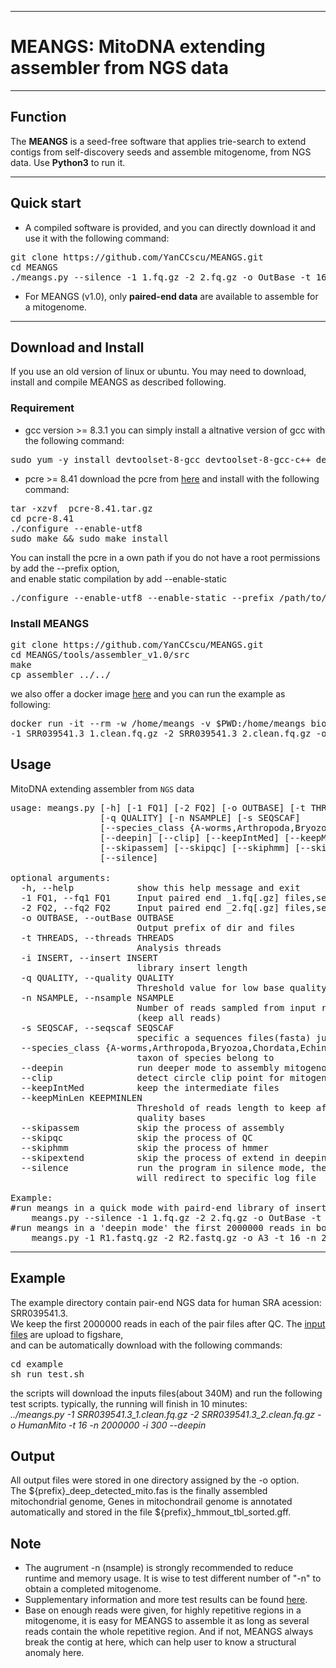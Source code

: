 
***
# MEANGS: MitoDNA extending assembler from NGS data
***
## Function  
The **MEANGS** is a seed-free software that applies trie-search to extend contigs from self-discovery seeds and assemble mitogenome, from NGS data. 
Use **Python3** to run it.
***
## Quick start
* A compiled software is provided, and you can directly download it and use it with the following command:
<pre>
git clone https://github.com/YanCCscu/MEANGS.git
cd MEANGS
./meangs.py --silence -1 1.fq.gz -2 2.fq.gz -o OutBase -t 16 -i 350
</pre>
* For MEANGS (v1.0), only **paired-end data** are available to assemble for a mitogenome.
***
## Download and Install
If you use an old version of linux or ubuntu. You may need to download, install and compile MEANGS as described following.
### Requirement
* gcc version >= 8.3.1
you can simply install a altnative version of gcc with the following command:
<pre>
sudo yum -y install devtoolset-8-gcc devtoolset-8-gcc-c++ devtoolset-8-binutils
</pre>
* pcre >= 8.41
download the pcre from [here](http://ftp.cs.stanford.edu/pub/exim/pcre/pcre-8.41.tar.gz) and install with the following command:
<pre>
tar -xzvf  pcre-8.41.tar.gz
cd pcre-8.41
./configure --enable-utf8
sudo make && sudo make install
</pre>
You can install the pcre in a own path if you do not have a root permissions by add the --prefix option,  
and enable static compilation by add --enable-static  
<pre>
./configure --enable-utf8 --enable-static --prefix /path/to/pcre
</pre>
### Install MEANGS
<pre>
git clone https://github.com/YanCCscu/MEANGS.git
cd MEANGS/tools/assembler_v1.0/src
make
cp assembler ../../
</pre>
we also offer a docker image [here](https://hub.docker.com/r/bioinfodocker/meangs) and you can run the example as following:  
<pre>
docker run -it --rm -w /home/meangs -v $PWD:/home/meangs bioinfodocker/meangs:latest meangs.py 
-1 SRR039541.3_1.clean.fq.gz -2 SRR039541.3_2.clean.fq.gz -o HumanMito -t 16 -n 2000000 -i 300 --deepin
</pre>

## Usage  
MitoDNA extending assembler from `NGS` data  
<pre>
usage: meangs.py [-h] [-1 FQ1] [-2 FQ2] [-o OUTBASE] [-t THREADS] [-i INSERT]
                 [-q QUALITY] [-n NSAMPLE] [-s SEQSCAF]
                 [--species_class {A-worms,Arthropoda,Bryozoa,Chordata,Echinodermata,Mollusca,Nematoda,N-worms,Porifera-sponges}]
                 [--deepin] [--clip] [--keepIntMed] [--keepMinLen KEEPMINLEN]
                 [--skipassem] [--skipqc] [--skiphmm] [--skipextend]
                 [--silence]

optional arguments:
  -h, --help            show this help message and exit
  -1 FQ1, --fq1 FQ1     Input paired end _1.fq[.gz] files,seprated by ','
  -2 FQ2, --fq2 FQ2     Input paired end _2.fq[.gz] files,seprated by ','
  -o OUTBASE, --outBase OUTBASE
                        Output prefix of dir and files
  -t THREADS, --threads THREADS
                        Analysis threads
  -i INSERT, --insert INSERT
                        library insert length
  -q QUALITY, --quality QUALITY
                        Threshold value for low base quality
  -n NSAMPLE, --nsample NSAMPLE
                        Number of reads sampled from input reads, default 0
                        (keep all reads)
  -s SEQSCAF, --seqscaf SEQSCAF
                        specific a sequences files(fasta) just for annotation
  --species_class {A-worms,Arthropoda,Bryozoa,Chordata,Echinodermata,Mollusca,Nematoda,N-worms,Porifera-sponges}
                        taxon of species belong to
  --deepin              run deeper mode to assembly mitogenome
  --clip                detect circle clip point for mitogenome
  --keepIntMed          keep the intermediate files
  --keepMinLen KEEPMINLEN
                        Threshold of reads length to keep after remove low
                        quality bases
  --skipassem           skip the process of assembly
  --skipqc              skip the process of QC
  --skiphmm             skip the process of hmmer
  --skipextend          skip the process of extend in deepin mode
  --silence             run the program in silence mode, the standard output
                        will redirect to specific log file

Example:
#run meangs in a quick mode with paird-end library of insert size 350bp, 16 threads are called.
	meangs.py --silence -1 1.fq.gz -2 2.fq.gz -o OutBase -t 16 -i 350
#run meangs in a 'deepin mode' the first 2000000 reads in both input fastq files will be used the construct mito-genome
	meangs.py -1 R1.fastq.gz -2 R2.fastq.gz -o A3 -t 16 -n 2000000 -i 300 --deepin
</pre>
***
## Example
The example directory contain pair-end NGS data for human SRA acession: SRR039541.3.  
We keep the first 2000000 reads in each of the pair files after QC.
The [input files](https://ndownloader.figshare.com/articles/12199451/versions/2) are upload to figshare,  
and can be automatically download with the following commands:
<pre>
cd example
sh run_test.sh
</pre>
the scripts will download the inputs files(about 340M) and run the following test scripts. typically, the running will finish in 10 minutes:  
*../meangs.py -1 SRR039541.3_1.clean.fq.gz -2 SRR039541.3_2.clean.fq.gz -o HumanMito -t 16 -n 2000000 -i 300 --deepin*

## Output
All output files were stored in one directory assigned by the -o option.  
The ${prefix}_deep_detected_mito.fas is the finally assembled mitochondrial genome, 
Genes in mitochondrail genome is annotated automatically and stored in the file ${prefix}_hmmout_tbl_sorted.gff.

## Note  
* The augrument -n (nsample) is strongly recommended to reduce runtime and memory usage. It is wise to test different number of "-n" to obtain a completed mitogenome.
* Supplementary information and more test results can be found [here](https://figshare.com/articles/online_resource/supplementary_materials_for_MEANGS_TEST/14569509).
* Base on enough reads were given, for highly repetitive regions in a mitogenome, it is easy for MEANGS to assemble it as long as several reads contain the whole repetitive region. And if not, MEANGS always break the contig at here, which can help user to know a structural anomaly here.
